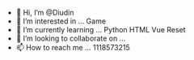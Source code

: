 - 👋 Hi, I’m @Diudin
- 👀 I’m interested in ... Game
- 🌱 I’m currently learning ... Python HTML Vue Reset
- 💞️ I’m looking to collaborate on ...
- 📫 How to reach me ... 1118573215

<!---
Diudin/Diudin is a ✨ special ✨ repository because its `README.md` (this file) appears on your GitHub profile.
You can click the Preview link to take a look at your changes.
--->
